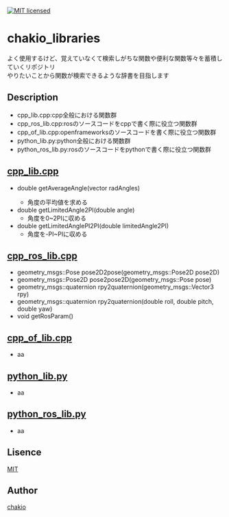 [![MIT licensed](https://img.shields.io/badge/license-MIT-blue.svg)](LICENSE)
# chakio_libraries
よく使用するけど、覚えていなくて検索しがちな関数や便利な関数等々を蓄積していくリポジトリ  
やりたいことから関数が検索できるような辞書を目指します

## Description
* cpp_lib.cpp:cpp全般における関数群
* cpp_ros_lib.cpp:rosのソースコードをcppで書く際に役立つ関数群
* cpp_of_lib.cpp:openframeworksのソースコードを書く際に役立つ関数群
* python_lib.py:python全般における関数群
* python_ros_lib.py:rosのソースコードをpythonで書く際に役立つ関数群

## [cpp_lib.cpp](https://github.com/chakio/chakio_libraries/blob/master/cpp/cpp_lib.cpp)
* double getAverageAngle(vector<double> radAngles)
    * 角度の平均値を求める
* double getLimitedAngle2PI(double angle)
    * 角度を0~2PIに収める
* double getLimitedAnglePI2PI(double limitedAngle2PI)
    * 角度を-PI~PIに収める

## [cpp_ros_lib.cpp](https://github.com/chakio/chakio_libraries/blob/master/cpp/cpp_ros_lib.cpp)
* geometry_msgs::Pose pose2D2pose(geometry_msgs::Pose2D pose2D)
* geometry_msgs::Pose2D pose2pose2D(geometry_msgs::Pose pose)
* geometry_msgs::quaternion rpy2quaternion(geometry_msgs::Vector3 rpy)
* geometry_msgs::quaternion rpy2quaternion(double roll, double pitch, double yaw)
* void getRosParam()

## [cpp_of_lib.cpp](https://github.com/chakio/chakio_libraries/blob/master/cpp/cpp_of_lib.cpp)
* aa

## [python_lib.py](https://github.com/chakio/chakio_libraries/blob/master/python/python_lib.py)
* aa

## [python_ros_lib.py](https://github.com/chakio/chakio_libraries/blob/master/python/python_ros_lib.py)
* aa


## Lisence
[MIT](https://github.com/chakio/ofxRosTemplate/blob/master/LICENSE)

## Author
[chakio](https://github.com/chakio)